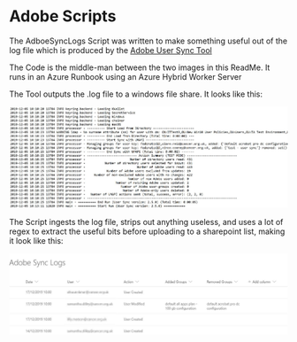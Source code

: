 # Adobe Scripts

The AdboeSyncLogs Script was written to make something useful out of the log file which is produced by the [Adobe User Sync Tool](https://adobe-apiplatform.github.io/user-sync.py/en/)

The Code is the middle-man between the two images in this ReadMe.  It runs in an Azure Runbook using an Azure Hybrid Worker Server

The Tool outputs the .log file to a windows file share.  It looks like this:

![alt text](https://github.com/JoffVerby/PowerShell/blob/master/Media/publicAdobe.jpg)

The Script ingests the log file, strips out anything useless, and uses a lot of regex to extract the useful bits before uploading to a sharepoint   list, making it look like this:

![alt text](https://github.com/JoffVerby/PowerShell/blob/master/Media/adobesharepoint-public.jpg)

